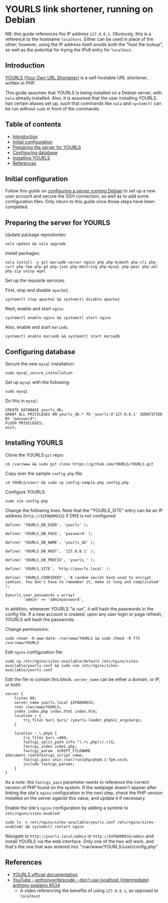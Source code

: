 # YOURLS link shortener, running on Debian

NB: this guide references the IP address `127.0.0.1`. Obviously, this is a reference to the hostname `localhost`. Either can be used in place of the other; however, using the IP address itself avoids both the "host file lookup", as well as the potential for trying the IPv6 entry for `localhost`.

## Introduction

[YOURLS (Your Own URL Shortener)](https://github.com/YOURLS/YOURLS) is a self-hostable URL shortener, written in PHP.

This guide assumes that YOURLS is being installed on a Debian server, with `nala` already installed. Also, it is assumed that the user installing YOURLS has certain aliases set up, such that commands like `nala` and `systemctl` can be run without `sudo` in front of the commands.

## Table of contents

- [Introduction](#introduction)
- [Initial configuration](#initial-configuration)
- [Preparing the server for YOURLS](#preparing-the-server-for-yourls)
- [Configuring database](#configuring-database)
- [Installing YOURLS](#installing-yourls)
- [References](#references)

## Initial configuration

Follow this guide on [configuring a server running Debian](/servers/configuring-debian-server.md) to set up a new user account and secure the SSH connection, as well as to add some configuration files. Only return to this guide once those steps have been completed.

## Preparing the server for YOURLS

Update package repositories:

```
nala update && nala upgrade
```

Install packages:

```
nala install -y git mariadb-server nginx php php-bcmath php-cli php-curl php-fpm php-gd php-json php-mbstring php-mysql php-pear php-xml php-zip unzip wget
```

Set up the requisite services.

First, stop and disable `apache2`.

```
systemctl stop apache2 && systemctl disable apache2
```

Next, enable and start `nginx`.

```
systemctl enable nginx && systemctl start nginx
```

Also, enable and start `mariadb`.

```
systemctl enable mariadb && systemctl start mariadb
```

## Configuring database

Secure the new `mysql` installation:

```
sudo mysql_secure_installation
```

Set up `mysql` with the following:

```
sudo mysql
```

Do this in `mysql`:

```
CREATE DATABASE yourls_db;
GRANT ALL PRIVILEGES ON yourls_db.* TO 'yourls'@'127.0.0.1' IDENTIFIED BY "password";
FLUSH PRIVILEGES;
exit;
```

## Installing YOURLS

Clone the YOURLS `git` repo:

```
cd /var/www && sudo git clone https://github.com/YOURLS/YOURLS.git
```

Copy over the sample `config.php` file:

```
cd YOURLS/user/ && sudo cp config-sample.php config.php
```

Configure YOURLS:

```
sudo vim config.php
```

Change the following lines. Note that the "YOURLS_SITE" entry can be an IP address (`http://$IPADDRESS`) if DNS is not configured:

```
define( 'YOURLS_DB_USER', 'yourls' );

define( 'YOURLS_DB_PASS', 'password' );

define( 'YOURLS_DB_NAME', 'yourls_db' );

define( 'YOURLS_DB_HOST', '127.0.0.1' );

define( 'YOURLS_DB_PREFIX', 'yourls_' );

define( 'YOURLS_SITE', 'http://yourls.local' );

define( 'YOURLS_COOKIEKEY', 'A random secret hash used to encrypt cookies. You don't have to remember it, make it long and complicated' );

$yourls_user_passwords = array(
        'admin' => 'adminpassword',
```

In addition, whenever YOURLS "is run", it will hash the passwords in the config file. If a new account is created, upon any user login or page refresh, YOURLS will hash the passwords.

Change permissions:

```
sudo chown -R www-data: /var/www/YOURLS && sudo chmod -R 775 /var/www/YOURLS
```

Edit `nginx` configuration file:

```
sudo cp /etc/nginx/sites-available/default /etc/nginx/sites-available/yourls.conf && sudo vim /etc/nginx/sites-available/yourls.conf
```

Edit the file to contain this block. `server_name` can be either a domain, or IP, or both:

```
server {
    listen 80;
    server_name yourls.local $IPADDRESS;
    root /var/www/YOURLS;
    index index.php index.html index.htm;
    location / {
        try_files $uri $uri/ /yourls-loader.php$is_args$args;
    }

    location ~ \.php$ {
        try_files $uri =404;
        fastcgi_split_path_info ^(.+\.php)(/.+)$;
        fastcgi_index index.php;
        fastcgi_param  SCRIPT_FILENAME  $document_root$fastcgi_script_name;
        fastcgi_pass unix:/var/run/php/php8.1-fpm.sock;
        include fastcgi_params;
    }
}
```

As a note: the `fastcgi_pass` parameter needs to reference the correct version of PHP found on the system. If the webpage doesn't appear after linking the site's `nginx` configuration in the next step, check the PHP version installed on the server against this value, and update it if necessary.

Enable the site's `nginx` configuration by adding a symlink to `/etc/nginx/sites-enabled`:

```
sudo ln -s /etc/nginx/sites-available/yourls.conf /etc/nginx/sites-enabled/ && systemctl restart nginx
```

Navigate to `http://yourls.local/admin` or `http://$IPADDRESS/admin` and install YOURLS via the web interface. Only one of the two will work, and that's the one that was entered into "/var/www/YOURLS/user/config.php"

## References

- [YOURLS official documentation](https://yourls.org/docs)
- [YouTube - anthonywritescode - don't use localhost (intermediate) anthony explains #534](https://www.youtube.com/watch?v=98SYTvNw1kw)
    - A video referencing the benefits of using `127.0.0.1`, as opposed to `localhost`
